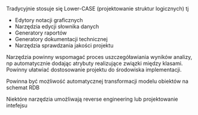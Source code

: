 Tradycyjnie stosuje się Lower-CASE (projektowanie struktur logicznych) tj
- Edytory notacji graficznych
- Narzędzia edycji słownika danych
- Generatory raportów
- Generatory dokumentacji technicznej
- Narzędzia sprawdzania jakości projektu

Narzędzia powinny wspomagać proces uszczegóławiania wyników analizy, np automatycznie dodając atrybuty realizujące związki między klasami. Powinny ułatwiać dostosowanie projektu do środowiska implementacji.

Powinna być możliwość automatycznej transformacji modelu obiektów na schemat RDB

Niektóre narzędzia umożliwają reverse engineering lub projektowanie intefejsu